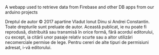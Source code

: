 
A webapp used to retrieve data from Firebase and other DB apps from our arduino projects



Dreptul de autor © 2017 apartine Vladut Ionut Dinu si Andrei Constantin.
Toate drepturile sunt preluate de autor. Această publicat, ie nu poate fi reprodusă, distribuită sau transmisă în orice formă, fără acordul editorului,
cu except, ia citării unor pasaje relativ scurte sau a altor utilizări necomerciale permise de lege. Pentru cereri de alte tipuri de permisiuni adresat, i-vă
editorului.
